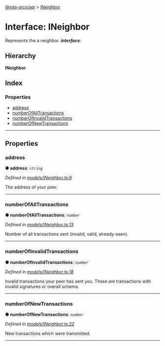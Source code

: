 [@iota-pico/api](../README.md) > [INeighbor](../interfaces/ineighbor.md)

# Interface: INeighbor

Represents the a neighbor.
*__interface__*: 

## Hierarchy

**INeighbor**

## Index

### Properties

* [address](ineighbor.md#address)
* [numberOfAllTransactions](ineighbor.md#numberofalltransactions)
* [numberOfInvalidTransactions](ineighbor.md#numberofinvalidtransactions)
* [numberOfNewTransactions](ineighbor.md#numberofnewtransactions)

---

## Properties

<a id="address"></a>

###  address

**● address**: *`string`*

*Defined in [models/INeighbor.ts:9](https://github.com/iota-pico/api/blob/f238b42/src/models/INeighbor.ts#L9)*

The address of your peer.

___
<a id="numberofalltransactions"></a>

###  numberOfAllTransactions

**● numberOfAllTransactions**: *`number`*

*Defined in [models/INeighbor.ts:13](https://github.com/iota-pico/api/blob/f238b42/src/models/INeighbor.ts#L13)*

Number of all transactions sent (invalid, valid, already-seen).

___
<a id="numberofinvalidtransactions"></a>

###  numberOfInvalidTransactions

**● numberOfInvalidTransactions**: *`number`*

*Defined in [models/INeighbor.ts:18](https://github.com/iota-pico/api/blob/f238b42/src/models/INeighbor.ts#L18)*

Invalid transactions your peer has sent you. These are transactions with invalid signatures or overall schema.

___
<a id="numberofnewtransactions"></a>

###  numberOfNewTransactions

**● numberOfNewTransactions**: *`number`*

*Defined in [models/INeighbor.ts:22](https://github.com/iota-pico/api/blob/f238b42/src/models/INeighbor.ts#L22)*

New transactions which were transmitted.

___

